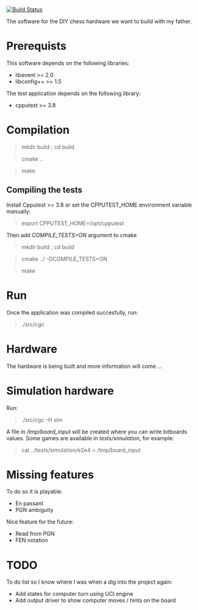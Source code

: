 [![Build Status](https://travis-ci.org/r4nd0m6uy/charguychess.svg?branch=master)](https://travis-ci.org/r4nd0m6uy/charguychess)

The software for the DIY chess hardware we want to build with my father.

# Prerequists
This software depends on the following libraries:

* libevent >= 2.0
* libconfig++ >= 1.5

The test application depends on the following library:

* cpputest >= 3.8

# Compilation
> mkdir build ; cd build

> cmake ..

> make

## Compiling the tests
Install Cpputest >= 3.8 or set the CPPUTEST_HOME environment variable manually:

> export CPPUTEST_HOME=/opt/cpputest

Then add *COMPILE_TESTS=ON* argument to cmake

> mkdir build ; cd build

> cmake ../ -DCOMPILE_TESTS=ON 

> make

# Run
Once the application was compiled succesfully, run:

> ./src/cgc

# Hardware
The hardware is being built and more information will come ...

# Simulation hardware
Run:

> ./src/cgc -H sim

A file in */tmp/board_input* will be created where you can write bitboards values. Some games
are available in *tests/simulation*, for example:

> cat ../tests/simulation/e2e4 > /tmp/board_input

# Missing features
To do so it is playable:
* En passant
* PGN ambiguity

Nice feature for the future:
* Read from PGN
* FEN notation

# TODO
To do list so I know where I was when a dig into the project again:
* Add states for computer turn using UCI engine
* Add output driver to show computer moves / hints on the board
